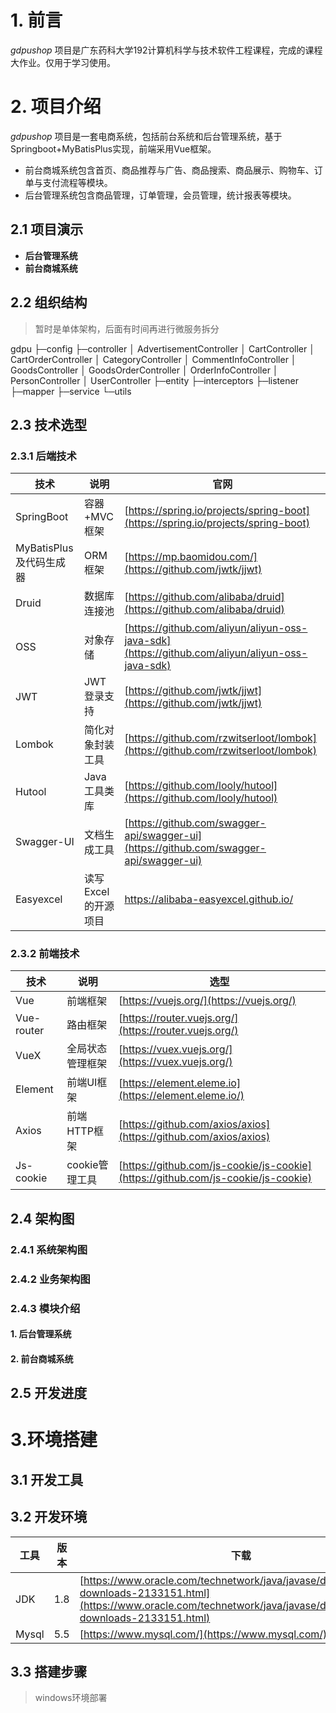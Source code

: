 # 1. 前言

*gdpushop* 项目是广东药科大学192计算机科学与技术软件工程课程，完成的课程大作业。仅用于学习使用。

# 2. 项目介绍

*gdpushop* 项目是一套电商系统，包括前台系统和后台管理系统，基于Springboot+MyBatisPlus实现，前端采用Vue框架。

* 前台商城系统包含首页、商品推荐与广告、商品搜索、商品展示、购物车、订单与支付流程等模块。
* 后台管理系统包含商品管理，订单管理，会员管理，统计报表等模块。

## 2.1 项目演示

* **后台管理系统**
* **前台商城系统**

## 2.2 组织结构

> 暂时是单体架构，后面有时间再进行微服务拆分

gdpu
├─config
├─controller
│      AdvertisementController
│      CartController
│      CartOrderController
│      CategoryController
│      CommentInfoController
│      GoodsController
│      GoodsOrderController
│      OrderInfoController
│      PersonController
│      UserController
├─entity
├─interceptors
├─listener
├─mapper
├─service
└─utils

## 2.3 技术选型

### 2.3.1 后端技术

| 技术                          | 说明                | 官网                                                         |
| ----------------------------- | ------------------- | ------------------------------------------------------------ |
| SpringBoot                    | 容器+MVC框架        | [https://spring.io/projects/spring-boot](https://spring.io/projects/spring-boot) |
| MyBatisPlus及代码生成器<br /> | ORM框架<br />       | [https://mp.baomidou.com/](https://github.com/jwtk/jjwt)<br /> |
| Druid                         | 数据库连接池        | [https://github.com/alibaba/druid](https://github.com/alibaba/druid) |
| OSS                           | 对象存储            | [https://github.com/aliyun/aliyun-oss-java-sdk](https://github.com/aliyun/aliyun-oss-java-sdk) |
| JWT                           | JWT登录支持         | [https://github.com/jwtk/jjwt](https://github.com/jwtk/jjwt) |
| Lombok                        | 简化对象封装工具    | [https://github.com/rzwitserloot/lombok](https://github.com/rzwitserloot/lombok) |
| Hutool                        | Java工具类库        | [https://github.com/looly/hutool](https://github.com/looly/hutool) |
| Swagger-UI<br />              | 文档生成工具        | [https://github.com/swagger-api/swagger-ui](https://github.com/swagger-api/swagger-ui) |
| Easyexcel<br />               | 读写Excel的开源项目 | https://alibaba-easyexcel.github.io/                         |

### 2.3.2 前端技术

| 技术       | 说明             | 选型                                                         |
| ---------- | ---------------- | ------------------------------------------------------------ |
| Vue        | 前端框架         | [https://vuejs.org/](https://vuejs.org/)                     |
| Vue-router | 路由框架         | [https://router.vuejs.org/](https://router.vuejs.org/)       |
| VueX       | 全局状态管理框架 | [https://vuex.vuejs.org/](https://vuex.vuejs.org/)           |
| Element    | 前端UI框架       | [https://element.eleme.io](https://element.eleme.io/)        |
| Axios      | 前端HTTP框架     | [https://github.com/axios/axios](https://github.com/axios/axios) |
| Js-cookie  | cookie管理工具   | [https://github.com/js-cookie/js-cookie](https://github.com/js-cookie/js-cookie) |

## 2.4 架构图

### 2.4.1 系统架构图

### 2.4.2 业务架构图

### 2.4.3 模块介绍

#### 1. 后台管理系统

#### 2. 前台商城系统

## 2.5 开发进度

# 3.环境搭建

## 3.1 开发工具

## 3.2 开发环境

| 工具  | 版本 | 下载                                                         |
| ----- | ---- | ------------------------------------------------------------ |
| JDK   | 1.8  | [https://www.oracle.com/technetwork/java/javase/downloads/jdk8-downloads-2133151.html](https://www.oracle.com/technetwork/java/javase/downloads/jdk8-downloads-2133151.html) |
| Mysql | 5.5  | [https://www.mysql.com/](https://www.mysql.com/)             |

## 3.3 搭建步骤

> windows环境部署
